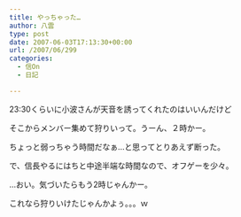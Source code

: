 ```yaml
---
title: やっちゃった…
author: 八雲
type: post
date: 2007-06-03T17:13:30+00:00
url: /2007/06/299
categories:
  - 信On
  - 日記

---
```

23:30くらいに小波さんが天音を誘ってくれたのはいいんだけど
  
そこからメンバー集めて狩りいって。うーん、２時かー。
  
ちょっと弱っちゃう時間だなぁ…と思ってとりあえず断った。

で、信長やるにはちと中途半端な時間なので、オフゲーを少々。

…おい。気づいたらもう2時じゃんかー。
  
これなら狩りいけたじゃんかよぅ。。。ｗ